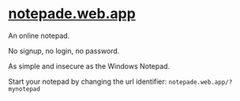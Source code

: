# [notepade.web.app](https://notepade.web.app)
An online notepad.

No signup, no login, no password.

As simple and insecure as the Windows Notepad.

Start your notepad by changing the url identifier: `notepade.web.app/?mynotepad`
